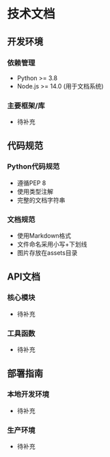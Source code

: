 # 技术文档

## 开发环境

### 依赖管理
- Python >= 3.8
- Node.js >= 14.0 (用于文档系统)

### 主要框架/库
- 待补充

## 代码规范

### Python代码规范
- 遵循PEP 8
- 使用类型注解
- 完整的文档字符串

### 文档规范
- 使用Markdown格式
- 文件命名采用小写+下划线
- 图片存放在assets目录

## API文档

### 核心模块
- 待补充

### 工具函数
- 待补充

## 部署指南

### 本地开发环境
- 待补充

### 生产环境
- 待补充 